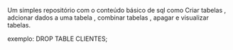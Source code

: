 Um simples repositório com o conteúdo básico de sql 
como Criar tabelas , adcionar dados a uma tabela , combinar tabelas , apagar e visualizar tabelas.

exemplo:
DROP TABLE CLIENTES;
